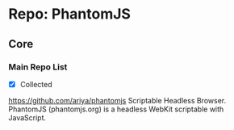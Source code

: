 # Repo: PhantomJS

## Core

### Main Repo List

- [X] Collected

https://github.com/ariya/phantomjs
Scriptable Headless Browser. PhantomJS (phantomjs.org) is a headless WebKit scriptable with JavaScript.
